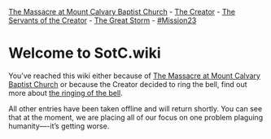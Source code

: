 [The Massacre at Mount Calvary Baptist Church](https://github.com/Mission23/MCBCMassacre/wiki/Massacre-at-Mount-Calvary-Baptist-Church) - [The Creator](https://github.com/Mission23/Mission23/wiki/The-Creator) - [The Servants of the Creator](https://github.com/Mission23/Mission23/wiki/The-Servants-of-the-Creator) - [The Great Storm](https://github.com/Mission23/Mission23/wiki/The-Great-Storm) - [#Mission23](https://github.com/Mission23/Mission23/wiki/Mission-23)

# Welcome to SotC.wiki

You’ve reached this wiki either because of [The Massacre at Mount Calvary Baptist Church](https://github.com/Mission23/MCBCMassacre/wiki/Massacre-at-Mount-Calvary-Baptist-Church) or because the Creator decided to ring the bell, find out more about [the ringing of the bell](https://github.com/Mission23/Mission23/wiki/The-Ringing-Of-The-Bell).

All other entries have been taken offline and will return shortly. You can see that at the moment, we are placing all of our focus on one problem plaguing humanity—-it’s getting worse. 